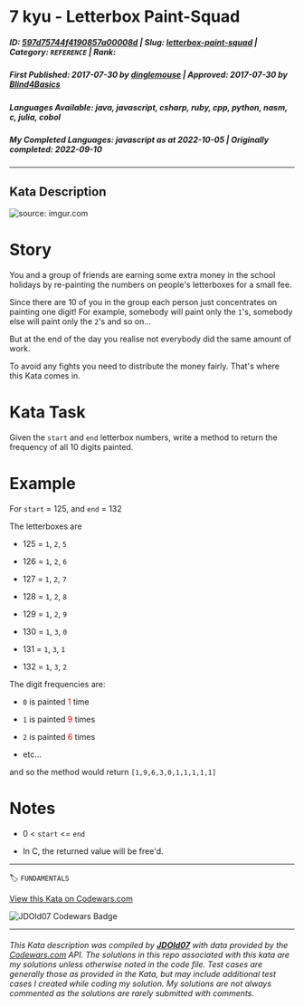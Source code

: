 # 7 kyu - Letterbox Paint-Squad

##### **ID**: [597d75744f4190857a00008d](https://www.codewars.com/kata/597d75744f4190857a00008d) | **Slug**: [letterbox-paint-squad](https://www.codewars.com/kata/597d75744f4190857a00008d) | **Category**: `REFERENCE` | **Rank**: <span style="color:white">7 kyu</span>

##### **First Published**: 2017-07-30 ***by*** [dinglemouse](https://www.codewars.com/users/dinglemouse) | **Approved**: 2017-07-30 ***by*** [Blind4Basics](https://www.codewars.com/users/Blind4Basics)

##### **Languages Available**: java, javascript, csharp, ruby, cpp, python, nasm, c, julia, cobol

##### **My Completed Languages**: javascript ***as at*** 2022-10-05 | **Originally completed**: 2022-09-10

---

## Kata Description


<img src="https://i.imgur.com/ta6gv1i.png?1" title="source: imgur.com" />



# Story



You and a group of friends are earning some extra money in the school holidays by re-painting the numbers on people's letterboxes for a small fee.



Since there are 10 of you in the group each person just concentrates on painting one digit! For example, somebody will paint only the ```1```'s, somebody else will paint only the ```2```'s and so on...



But at the end of the day you realise not everybody did the same amount of work.



To avoid any fights you need to distribute the money fairly. That's where this Kata comes in.



# Kata Task



Given the ```start``` and ```end``` letterbox numbers, write a method to return the frequency of all 10 digits painted.



# Example



For ```start``` = 125, and ```end``` = 132



The letterboxes are

* 125 = ```1```, ```2```, ```5```

* 126 = ```1```, ```2```, ```6```

* 127 = ```1```, ```2```, ```7```

* 128 = ```1```, ```2```, ```8```

* 129 = ```1```, ```2```, ```9```

* 130 = ```1```, ```3```, ```0```

* 131 = ```1```, ```3```, ```1```

* 132 = ```1```, ```3```, ```2```



The digit frequencies are:

* `0` is painted <span style='color:red;'>1</span> time

* `1` is painted <span style='color:red;'>9</span> times

* `2` is painted <span style='color:red;'>6</span> times

* etc...



and so the method would return ```[1,9,6,3,0,1,1,1,1,1]```



# Notes



* 0 < ```start``` <= ```end```

* In C, the returned value will be free'd.



---


🏷 `FUNDAMENTALS`


[View this Kata on Codewars.com](https://www.codewars.com/kata/597d75744f4190857a00008d)

![](https://www.codewars.com/users/jdold07/badges/large "JDOld07 Codewars Badge")

---

###### *This Kata description was compiled by [**JDOld07**](https://tpstech.dev) with data provided by the [Codewars.com](https://www.codewars.com) API.  The solutions in this repo associated with this kata are my solutions unless otherwise noted in the code file.  Test cases are generally those as provided in the Kata, but may include additional test cases I created while coding my solution.  My solutions are not always commented as the solutions are rarely submitted with comments.*
